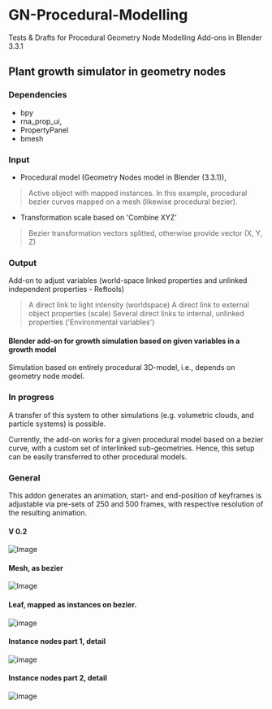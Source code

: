 # GN-Procedural-Modelling
Tests &amp; Drafts for Procedural Geometry Node Modelling Add-ons in Blender 3.3.1

## Plant growth simulator in geometry nodes 

### Dependencies
- bpy
- rna_prop_ui,  
- PropertyPanel
- bmesh

### Input

- Procedural model (Geometry Nodes model in Blender (3.3.1)),

> Active object with mapped instances. In this example, procedural bezier curves mapped on a mesh (likewise procedural bezier).

- Transformation scale based on 'Combine XYZ'

> Bezier transformation vectors splitted, otherwise provide vector (X, Y, Z)

### Output

Add-on to adjust variables (world-space linked properties and unlinked independent properties - Reftools)

> A direct link to light intensity (worldspace)
> A direct link to external object properties (scale)
> Several direct links to internal, unlinked properties ('Environmental variables')

#### Blender add-on for growth simulation based on given variables in a growth model
Simulation based on entirely procedural 3D-model, i.e., depends on geometry node model.

### In progress

A transfer of this system to other simulations 
(e.g. volumetric clouds, and particle systems) is possible. 

Currently, the add-on works for a given procedural model based on a bezier curve,
with a custom set of interlinked sub-geometries. Hence, this setup can be easily
transferred to other procedural models. 

### General

This addon generates an animation, start- and end-position of keyframes is adjustable
via pre-sets of 250 and 500 frames, with respective resolution of the resulting animation.

#### V 0.2

![Image](https://user-images.githubusercontent.com/114761519/236008286-747ae868-5698-423f-8e08-ae7084b8c712.png)

#### Mesh, as bezier

![Image](https://user-images.githubusercontent.com/114761519/236008857-3055740f-9e23-4ad9-ad46-d4349a49ef40.png)

#### Leaf, mapped as instances on bezier. 

![image](https://user-images.githubusercontent.com/114761519/236026304-9231c095-b33d-4299-aad6-480ffc8ef6ff.png)


#### Instance nodes part 1, detail

![image](https://user-images.githubusercontent.com/114761519/236027004-c2e04dbc-ca43-495b-b329-caf4f8128a4a.png)


#### Instance nodes part 2, detail
![image](https://user-images.githubusercontent.com/114761519/236027301-d40f78c5-63c2-4377-854b-a8824a1a4b60.png)

